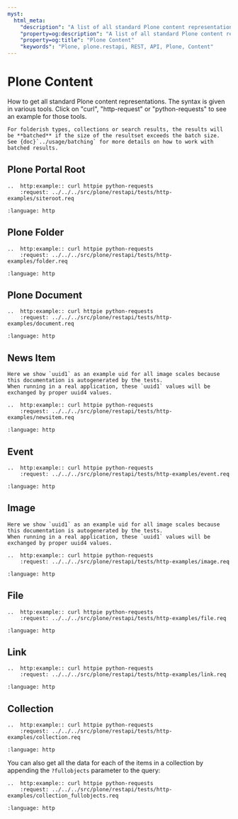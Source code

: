 ```yaml
---
myst:
  html_meta:
    "description": "A list of all standard Plone content representations with sample requests and responses."
    "property=og:description": "A list of all standard Plone content representations with sample requests and responses."
    "property=og:title": "Plone Content"
    "keywords": "Plone, plone.restapi, REST, API, Plone, Content"
---
```


# Plone Content

How to get all standard Plone content representations.
The syntax is given in various tools.
Click on "curl", "http-request" or "python-requests" to see an example for those tools.

```{note}
For folderish types, collections or search results, the results will be **batched** if the size of the resultset exceeds the batch size.
See {doc}`../usage/batching` for more details on how to work with batched results.
```


## Plone Portal Root

```{eval-rst}
..  http:example:: curl httpie python-requests
    :request: ../../../src/plone/restapi/tests/http-examples/siteroot.req
```

```{literalinclude} ../../../src/plone/restapi/tests/http-examples/siteroot.resp
:language: http
```


## Plone Folder

```{eval-rst}
..  http:example:: curl httpie python-requests
    :request: ../../../src/plone/restapi/tests/http-examples/folder.req
```

```{literalinclude} ../../../src/plone/restapi/tests/http-examples/folder.resp
:language: http
```


## Plone Document

```{eval-rst}
..  http:example:: curl httpie python-requests
    :request: ../../../src/plone/restapi/tests/http-examples/document.req
```

```{literalinclude} ../../../src/plone/restapi/tests/http-examples/document.resp
:language: http
```


## News Item

```{note}
Here we show `uuid1` as an example uid for all image scales because this documentation is autogenerated by the tests.
When running in a real application, these `uuid1` values will be exchanged by proper uuid4 values.
```

```{eval-rst}
..  http:example:: curl httpie python-requests
    :request: ../../../src/plone/restapi/tests/http-examples/newsitem.req
```

```{literalinclude} ../../../src/plone/restapi/tests/http-examples/newsitem.resp
:language: http
```


## Event

```{eval-rst}
..  http:example:: curl httpie python-requests
    :request: ../../../src/plone/restapi/tests/http-examples/event.req
```

```{literalinclude} ../../../src/plone/restapi/tests/http-examples/event.resp
:language: http
```


## Image

```{note}
Here we show `uuid1` as an example uid for all image scales because this documentation is autogenerated by the tests.
When running in a real application, these `uuid1` values will be exchanged by proper uuid4 values.
```

```{eval-rst}
..  http:example:: curl httpie python-requests
    :request: ../../../src/plone/restapi/tests/http-examples/image.req
```

```{literalinclude} ../../../src/plone/restapi/tests/http-examples/image.resp
:language: http
```


## File

```{eval-rst}
..  http:example:: curl httpie python-requests
    :request: ../../../src/plone/restapi/tests/http-examples/file.req
```

```{literalinclude} ../../../src/plone/restapi/tests/http-examples/file.resp
:language: http
```


## Link

```{eval-rst}
..  http:example:: curl httpie python-requests
    :request: ../../../src/plone/restapi/tests/http-examples/link.req
```

```{literalinclude} ../../../src/plone/restapi/tests/http-examples/link.resp
:language: http
```


## Collection

```{eval-rst}
..  http:example:: curl httpie python-requests
    :request: ../../../src/plone/restapi/tests/http-examples/collection.req
```

```{literalinclude} ../../../src/plone/restapi/tests/http-examples/collection.resp
:language: http
```

You can also get all the data for each of the items in a collection by appending the `?fullobjects` parameter to the query:

```{eval-rst}
..  http:example:: curl httpie python-requests
    :request: ../../../src/plone/restapi/tests/http-examples/collection_fullobjects.req
```

```{literalinclude} ../../../src/plone/restapi/tests/http-examples/collection_fullobjects.resp
:language: http
```
